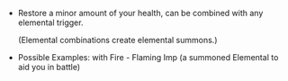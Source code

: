 - Restore a minor amount of your health, can be combined with any elemental trigger.

  (Elemental combinations create elemental summons.)

- Possible Examples: with Fire - Flaming Imp (a summoned Elemental to aid you in battle)